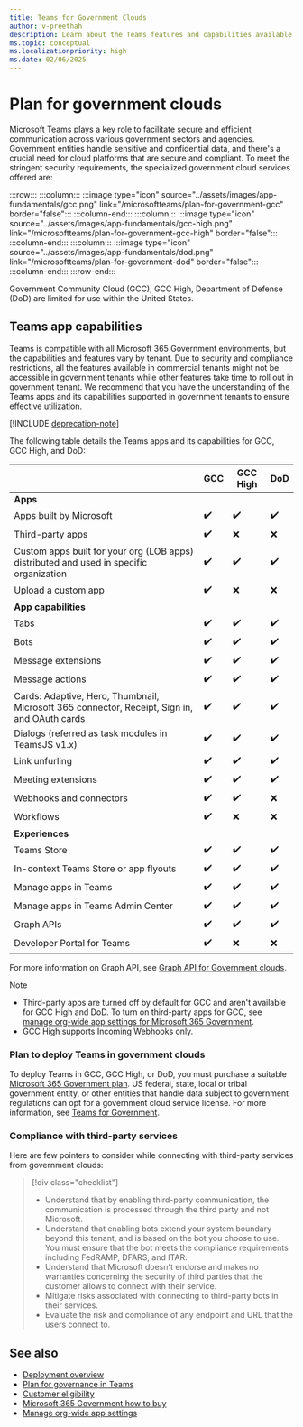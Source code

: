 ```yaml
---
title: Teams for Government Clouds
author: v-preethah
description: Learn about the Teams features and capabilities available for Government Community Cloud (GCC), GCC High, and Department of Defense (DoD) environments. Get an overview on how to deploy Teams in government clouds.
ms.topic: conceptual
ms.localizationpriority: high
ms.date: 02/06/2025
---
```


# Plan for government clouds

Microsoft Teams plays a key role to facilitate secure and efficient communication across various government sectors and agencies. Government entities handle sensitive and confidential data, and there's a crucial need for cloud platforms that are secure and compliant. To meet the stringent security requirements, the specialized government cloud services offered are:

:::row:::
   :::column:::
      :::image type="icon" source="../assets/images/app-fundamentals/gcc.png" link="/microsoftteams/plan-for-government-gcc" border="false":::
   :::column-end:::
   :::column:::
      :::image type="icon" source="../assets/images/app-fundamentals/gcc-high.png" link="/microsoftteams/plan-for-government-gcc-high" border="false":::
   :::column-end:::
   :::column:::
      :::image type="icon" source="../assets/images/app-fundamentals/dod.png" link="/microsoftteams/plan-for-government-dod" border="false":::
   :::column-end:::
:::row-end:::

Government Community Cloud (GCC), GCC High, Department of Defense (DoD) are limited for use within the United States.

## Teams app capabilities

Teams is compatible with all Microsoft 365 Government environments, but the capabilities and features vary by tenant. Due to security and compliance restrictions, all the features available in commercial tenants might not be accessible in government tenants while other features take time to roll out in government tenant. We recommend that you have the understanding of the Teams apps and its capabilities supported in government tenants to ensure effective utilization.

[!INCLUDE [deprecation-note](~/includes/deprecation-note.md)]

The following table details the Teams apps and its capabilities for GCC, GCC High, and DoD:

| &nbsp; | GCC | GCC High | DoD |
|-------------|---------|---|---|
| **Apps** | &nbsp; | &nbsp; | &nbsp; |
| Apps built by Microsoft | ✔️ | ✔️ | ✔️ |
| Third-party apps | ✔️ | ❌ | ❌ |
| Custom apps built for your org (LOB apps) distributed and used in specific organization | ✔️ | ✔️ | ✔️ |
| Upload a custom app | ✔️ | ❌ | ❌ |
| **App capabilities** | &nbsp; | &nbsp; | &nbsp; |
| Tabs | ✔️ | ✔️ | ✔️ |
| Bots | ✔️ | ✔️ | ✔️ |
| Message extensions | ✔️ | ✔️ | ✔️ |
| Message actions | ✔️ | ✔️ | ✔️ |
| Cards: Adaptive, Hero, Thumbnail, Microsoft 365 connector, Receipt, Sign in, and OAuth cards | ✔️ | ✔️ | ✔️ |
| Dialogs (referred as task modules in TeamsJS v1.x) | ✔️ | ✔️ | ✔️ |
| Link unfurling | ✔️ | ✔️ | ✔️ |
| Meeting extensions | ✔️ | ✔️ | ✔️ |
| Webhooks and connectors | ✔️ | ✔️ | ❌ |
| Workflows| ✔️ | ❌ | ❌ |
| **Experiences** | &nbsp; | &nbsp; | &nbsp; |
| Teams Store | ✔️ | ✔️ | ✔️ |
| In-context Teams Store or app flyouts | ✔️ | ✔️ | ✔️ |
| Manage apps in Teams | ✔️ | ✔️ | ✔️ |
| Manage apps in Teams Admin Center | ✔️ | ✔️ | ✔️ |
| Graph APIs | ✔️ | ✔️ | ✔️ |
| Developer Portal for Teams | ✔️ | ❌ | ❌ |

For more information on Graph API, see [Graph API for Government clouds](/graph/teamwork-national-cloud-differences).

> [!NOTE]
>
> * Third-party apps are turned off by default for GCC and aren't available for GCC High and DoD. To turn on third-party apps for GCC, see [manage org-wide app settings for Microsoft 365 Government](/microsoftteams/manage-apps).
> * GCC High supports Incoming Webhooks only.

### Plan to deploy Teams in government clouds

To deploy Teams in GCC, GCC High, or DoD, you must purchase a suitable [Microsoft 365 Government plan](https://products.office.com/government/compare-office-365-government-plans). US federal, state, local or tribal government entity, or other entities that handle data subject to government regulations can opt for a government cloud service license. For more information, see [Teams for Government](/microsoftteams/expand-teams-across-your-org/teams-for-government-landing-page).

### Compliance with third-party services

Here are few pointers to consider while connecting with third-party services from government clouds:

> [!div class="checklist"]
>
> * Understand that by enabling third-party communication, the communication is processed through the third party and not Microsoft.
> * Understand that enabling bots extend your system boundary beyond this tenant, and is based on the bot you choose to use. You must ensure that the bot meets the compliance requirements including FedRAMP, DFARS, and ITAR.
> * Understand that Microsoft doesn't endorse and makes no warranties concerning the security of third parties that the customer allows to connect with their service.
> * Mitigate risks associated with connecting to third-party bots in their services.
> * Evaluate the risk and compliance of any endpoint and URL that the users connect to.

## See also

* [Deployment overview](/microsoftteams/deploy-overview)
* [Plan for governance in Teams](/microsoftteams/plan-teams-governance)
* [Customer eligibility](/office365/servicedescriptions/office-365-platform-service-description/office-365-us-government/office-365-us-government)
* [Microsoft 365 Government how to buy](/office365/servicedescriptions/office-365-platform-service-description/office-365-us-government/microsoft-365-government-how-to-buy)
* [Manage org-wide app settings](/microsoftteams/manage-apps)
